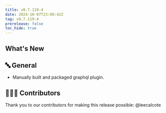 ```yaml
---
title: v0.7.119-4
date: 2024-10-07T23:09:42Z
tag: v0.7.119-4
prerelease: false
toc_hide: true
---
```


## What's New
## 🔤 General
* Manually built and packaged graphql plugin.

## 👨🏽‍💻 Contributors

Thank you to our contributors for making this release possible:
@leecalcote 

